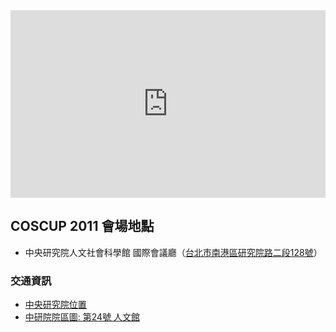 <iframe width="100%" height="300" frameborder="0" scrolling="no" marginheight="0" marginwidth="0" src="http://maps.google.com.tw/maps/ms?ie=UTF8&amp;brcurrent=3,0x3442ab495b606237:0x20444928bf584bbf,0,0x3442ac6b61dbbd9d:0xc0c243da98cba64b&amp;msa=0&amp;msid=211565165749517597023.0004859c3dab86bad587a&amp;ll=25.048747,121.612043&amp;spn=0.023327,0.054846&amp;z=14&amp;output=embed"></iframe>

## COSCUP 2011 會場地點

* 中央研究院人文社會科學館 國際會議廳（<a href="http://maps.google.com/maps?q=%E5%8F%B0%E5%8C%97%E5%B8%82%E5%8D%97%E6%B8%AF%E5%8D%80%E7%A0%94%E7%A9%B6%E9%99%A2%E8%B7%AF%E4%BA%8C%E6%AE%B5128%E8%99%9F">台北市南港區研究院路二段128號</a>）

### 交通資訊

* <a target="_blank" href="http://www.sinica.edu.tw/location.htm">中央研究院位置</a>
* <a target="_blank" href="http://www.sinica.edu.tw/as/map/asmap_c.html">中研院院區圖: 第24號 人文館 </a>
